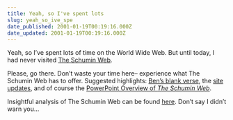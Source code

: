 ```yaml
---
title: Yeah, so I've spent lots
slug: yeah_so_ive_spe
date_published: 2001-01-19T00:19:16.000Z
date_updated: 2001-01-19T00:19:16.000Z
---
```


Yeah, so I’ve spent lots of time on the World Wide Web. But until today, I had never visited [The Schumin Web](http://www.schuminweb.com/).

Please, go there. Don’t waste your time here– experience what The Schumin Web has to offer. Suggested highlights: [Ben’s blank verse](http://www.schuminweb.com/schumin-web/writings/high-school/love-for-wrong-reasons.htm), the [site updates](http://www.schuminweb.com/schumin-web/archives/site-updates.htm), and of course the [PowerPoint Overview of *The Schumin Web*](http://members.nbci.com/bschumin/schumin-web/schumin-web.ppt).

Insightful analysis of The Schumin Web can be found [here](http://www.spinnwebe.com/stories/schumin/index.html). Don’t say I didn’t warn you…
